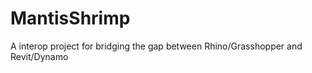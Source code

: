 MantisShrimp
============

A interop project for bridging the gap between Rhino/Grasshopper and Revit/Dynamo
